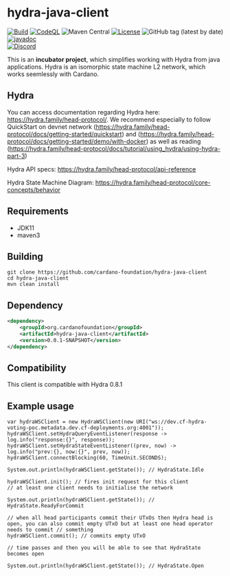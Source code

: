 # hydra-java-client

[![Build](https://github.com/cardano-foundation/hydra-java-client/actions/workflows/maven-build.yml/badge.svg)](https://github.com/cardano-foundation/hydra-java-client/actions/workflows/maven-build.yml)
[![CodeQL](https://github.com/cardano-foundation/hydra-java-client/actions/workflows/codeql.yml/badge.svg)](https://github.com/cardano-foundation/hydra-java-client/actions/workflows/codeql.yml)
![Maven Central](https://img.shields.io/maven-central/v/org.cardanofoundation/hydra-java-client)
[![License](https://img.shields.io:/github/license/cardano-foundation/hydra-java-client?label=license)](https://github.com/cardano-foundation/hydra-java-client/blob/master/LICENSE)
![GitHub tag (latest by date)](https://img.shields.io/github/v/tag/cardano-foundation/hydra-java-client)
[![javadoc](https://javadoc.io/badge2/org.cardanofoundation/hydra-java-client/javadoc.svg)](https://javadoc.io/doc/org.cardanofoundation/hydra-java-client)
\
[![Discord](https://dcbadge.vercel.app/api/server/Pgrndv3A)](https://discord.gg/Pgrndv3A)


This is an **incubator project**, which simplifies working with Hydra from java applications. Hydra is an isomorphic state machine L2 network, which works seemlessly with Cardano.


## Hydra
You can access documentation regarding Hydra here: https://hydra.family/head-protocol/. We recommend especially to follow QuickStart on devnet network (https://hydra.family/head-protocol/docs/getting-started/quickstart) and (https://hydra.family/head-protocol/docs/getting-started/demo/with-docker) as well as reading (https://hydra.family/head-protocol/docs/tutorial/using_hydra/using-hydra-part-3)

Hydra API specs: https://hydra.family/head-protocol/api-reference

Hydra State Machine Diagram: https://hydra.family/head-protocol/core-concepts/behavior


## Requirements
- JDK11
- maven3

## Building
```
git clone https://github.com/cardano-foundation/hydra-java-client
cd hydra-java-client
mvn clean install
```

## Dependency
```xml
<dependency>
    <groupId>org.cardanofoundation</groupId>
    <artifactId>hydra-java-client</artifactId>
    <version>0.0.1-SNAPSHOT</version>
</dependency>
```

## Compatibility
This client is compatible with Hydra 0.8.1

## Example usage

```
var hydraWSClient = new HydraWSClient(new URI("ws://dev.cf-hydra-voting-poc.metadata.dev.cf-deployments.org:4001"));
hydraWSClient.setHydraQueryEventListener(response -> log.info("response:{}", response));
hydraWSClient.setHydraStateEventListener((prev, now) -> log.info("prev:{}, now:{}", prev, now));
hydraWSClient.connectBlocking(60, TimeUnit.SECONDS);

System.out.println(hydraWSClient.getState()); // HydraState.Idle

hydraWSClient.init(); // fires init request for this client
// at least one client needs to initialise the network

System.out.println(hydraWSClient.getState()); // HydraState.ReadyForCommit

// when all head participants commit their UTxOs then Hydra head is open, you can also commit empty UTxO but at least one head operator needs to commit // something
hydraWSClient.commit(); // commits empty UTxO

// time passes and then you will be able to see that HydraState becomes open

System.out.println(hydraWSClient.getState()); // HydraState.Open
```
